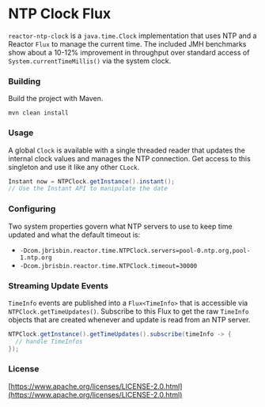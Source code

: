 # NTP Clock Flux

`reactor-ntp-clock` is a `java.time.Clock` implementation that uses NTP and a Reactor `Flux` to manage the current time.
The included JMH benchmarks show about a 10-12% improvement in throughput over standard access of
`System.currentTimeMillis()` via the system clock.

### Building

Build the project with Maven.

```
mvn clean install
```

### Usage

A global `Clock` is available with a single threaded reader that updates the internal clock values and manages the NTP connection.
Get access to this singleton and use it like any other `CLock`.

```java
Instant now = NTPClock.getInstance().instant();
// Use the Instant API to manipulate the date
```

### Configuring

Two system properties govern what NTP servers to use to keep time updated and what the default timeout is:

* `-Dcom.jbrisbin.reactor.time.NTPClock.servers=pool-0.ntp.org,pool-1.ntp.org`
* `-Dcom.jbrisbin.reactor.time.NTPClock.timeout=30000`

### Streaming Update Events

`TimeInfo` events are published into a `Flux<TimeInfo>` that is accessible via `NTPClock.getTimeUpdates()`.
Subscribe to this Flux to get the raw `TimeInfo` objects that are created whenever and update is read from an NTP server.

```java
NTPClock.getInstance().getTimeUpdates().subscribe(timeInfo -> {
  // handle TimeInfos
});
```

### License

[https://www.apache.org/licenses/LICENSE-2.0.html](https://www.apache.org/licenses/LICENSE-2.0.html)